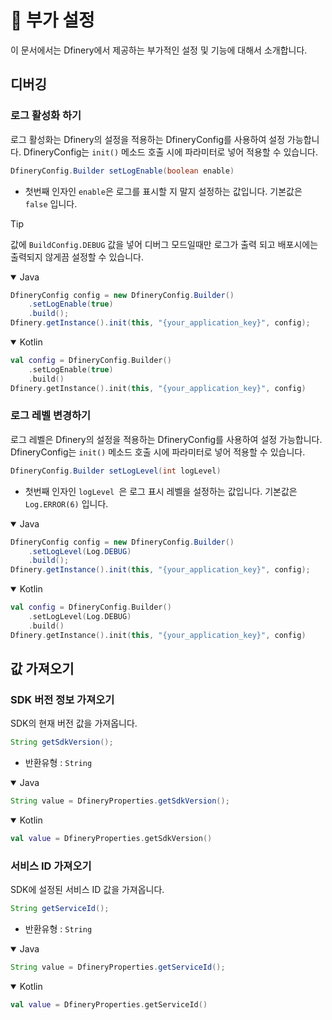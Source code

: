 # 🔎 부가 설정

이 문서에서는 Dfinery에서 제공하는 부가적인 설정 및 기능에 대해서 소개합니다.

## 디버깅

### 로그 활성화 하기
로그 활성화는 Dfinery의 설정을 적용하는 DfineryConfig를 사용하여 설정 가능합니다. DfineryConfig는 `init()` 메소드 호출 시에 파라미터로 넣어 적용할 수 있습니다.

```java
DfineryConfig.Builder setLogEnable(boolean enable)
```

- 첫번째 인자인 `enable`은 로그를 표시할 지 말지 설정하는 값입니다. 기본값은 `false` 입니다.

> [!TIP]
> 값에 `BuildConfig.DEBUG` 값을 넣어 디버그 모드일때만 로그가 출력 되고 배포시에는 출력되지 않게끔 설정할 수 있습니다.

<details open>
  <summary>Java</summary>

```java
DfineryConfig config = new DfineryConfig.Builder()
    .setLogEnable(true)
    .build();
Dfinery.getInstance().init(this, "{your_application_key}", config);
```

</details>

<details open>
  <summary>Kotlin</summary>

```kotlin
val config = DfineryConfig.Builder()
    .setLogEnable(true)
    .build()
Dfinery.getInstance().init(this, "{your_application_key}", config)
```

</details>

### 로그 레벨 변경하기
로그 레벨은 Dfinery의 설정을 적용하는 DfineryConfig를 사용하여 설정 가능합니다. DfineryConfig는 `init()` 메소드 호출 시에 파라미터로 넣어 적용할 수 있습니다.

```java
DfineryConfig.Builder setLogLevel(int logLevel)
```

- 첫번째 인자인 `logLevel `은 로그 표시 레벨을 설정하는 값입니다. 기본값은 `Log.ERROR(6)` 입니다.

<details open>
  <summary>Java</summary>

```java
DfineryConfig config = new DfineryConfig.Builder()
    .setLogLevel(Log.DEBUG)
    .build();
Dfinery.getInstance().init(this, "{your_application_key}", config);
```

</details>

<details open>
  <summary>Kotlin</summary>

```kotlin
val config = DfineryConfig.Builder()
    .setLogLevel(Log.DEBUG)
    .build()
Dfinery.getInstance().init(this, "{your_application_key}", config)
```

</details>

## 값 가져오기
### SDK 버전 정보 가져오기
SDK의 현재 버전 값을 가져옵니다.

```java
String getSdkVersion();
```

- 반환유형 : `String`

<details open>
  <summary>Java</summary>

```java
String value = DfineryProperties.getSdkVersion();
```

</details>

<details open>
  <summary>Kotlin</summary>

```kotlin
val value = DfineryProperties.getSdkVersion()
```

</details>

### 서비스 ID 가져오기
SDK에 설정된 서비스 ID 값을 가져옵니다.

```java
String getServiceId();
```

- 반환유형 : `String`

<details open>
  <summary>Java</summary>

```java
String value = DfineryProperties.getServiceId();
```

</details>

<details open>
  <summary>Kotlin</summary>

```kotlin
val value = DfineryProperties.getServiceId()
```

</details>